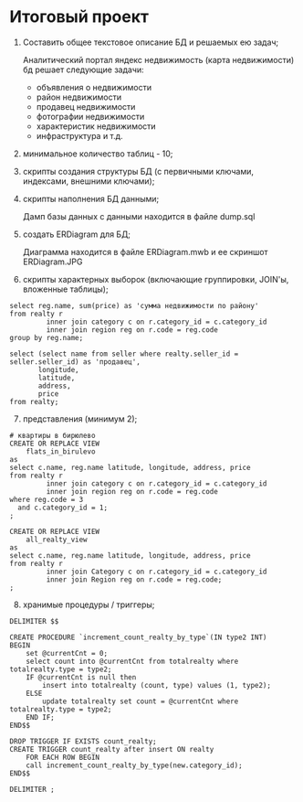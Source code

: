 # Итоговый проект

1) Составить общее текстовое описание БД и решаемых ею задач;

    Аналитический портал яндекс недвижимость (карта недвижимости) бд решает следующие задачи:

      - объявления о недвижимости
      - район недвижимости
      - продавец недвижимости
      - фотографии недвижимости
      - характеристик недвижимости
      - инфраструктура и т.д.

2) минимальное количество таблиц - 10;
3) скрипты создания структуры БД (с первичными ключами, индексами, внешними ключами);
5) скрипты наполнения БД данными;

    Дамп базы данных с данными находится в файле dump.sql

4) создать ERDiagram для БД;

    Диаграмма находится в файле ERDiagram.mwb и ее скриншот ERDiagram.JPG

6) скрипты характерных выборок (включающие группировки, JOIN'ы, вложенные таблицы);
````
select reg.name, sum(price) as 'сумма недвижимости по району'
from realty r
         inner join category c on r.category_id = c.category_id
         inner join region reg on r.code = reg.code
group by reg.name;
````
````
select (select name from seller where realty.seller_id = seller.seller_id) as 'продавец',
       longitude,
       latitude,
       address,
       price
from realty;
````

7) представления (минимум 2);

````
# квартиры в бирюлево
CREATE OR REPLACE VIEW
    flats_in_birulevo
as
select c.name, reg.name latitude, longitude, address, price
from realty r
         inner join category c on r.category_id = c.category_id
         inner join region reg on r.code = reg.code
where reg.code = 3
  and c.category_id = 1;
;
````
````
CREATE OR REPLACE VIEW
    all_realty_view
as
select c.name, reg.name latitude, longitude, address, price
from realty r
         inner join Category c on r.category_id = c.category_id
         inner join Region reg on r.code = reg.code;
;
````

8) хранимые процедуры / триггеры;
````
DELIMITER $$

CREATE PROCEDURE `increment_count_realty_by_type`(IN type2 INT)
BEGIN
    set @currentCnt = 0;
    select count into @currentCnt from totalrealty where totalrealty.type = type2;
    IF @currentCnt is null then
        insert into totalrealty (count, type) values (1, type2);
    ELSE
        update totalrealty set count = @currentCnt where totalrealty.type = type2;
    END IF;
END$$

DROP TRIGGER IF EXISTS count_realty;
CREATE TRIGGER count_realty after insert ON realty
    FOR EACH ROW BEGIN
    call increment_count_realty_by_type(new.category_id);
END$$

DELIMITER ;
````

